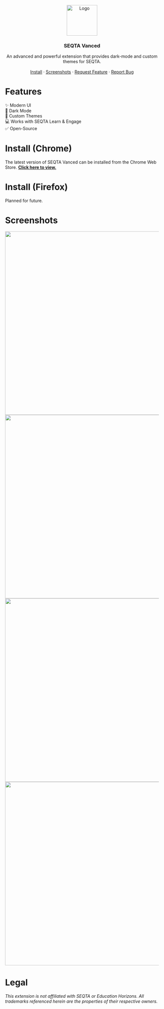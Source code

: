 
<div align="center">

  <a href="https://github.com/fnleaksandinfo/SEQTAVanced">
    <img src="https://github.com/fnleaksandinfo/SEQTAVanced/assets/47879795/2fa92f63-2421-4799-85c6-10cb394fc883" alt="Logo" width="100" height="100">
  </a>

  <h3 align="center">SEQTA Vanced</h3>

  <p align="center">
    An advanced and powerful extension that provides dark-mode and custom themes for SEQTA.
    <br />
    <br />
    <a href="#install-chrome">Install</a>
    ·
    <a href="#screenshots">Screenshots</a>
    ·
    <a href="https://github.com/fnleaksandinfo/SEQTAVanced/issues">Request Feature</a>
    ·
    <a href="https://github.com/fnleaksandinfo/SEQTAVanced/issues">Report Bug</a>
  </p>
</div>

# Features
✨ Modern UI \
🌙 Dark Mode \
🎨 Custom Themes \
💻 Works with SEQTA Learn & Engage \
✅ Open-Source 

# Install (Chrome)
The latest version of SEQTA Vanced can be installed from the Chrome Web Store. **[Click here to view.](https://chrome.google.com/webstore/detail/seqta-vanced/kekoobmbfdkempioiihnepdnapdpdaok)**

# Install (Firefox)
Planned for future.

# Screenshots
<div align="center">
  <img src="https://github.com/fnleaksandinfo/SEQTAVanced/assets/47879795/52a28db5-895c-41b7-8988-81e3fec01fef" width="600">
  <img src="https://github.com/fnleaksandinfo/SEQTAVanced/assets/47879795/432ad229-070d-43d4-b067-fa8552ec0bb7" width="600">
  <img src="https://github.com/fnleaksandinfo/SEQTAVanced/assets/47879795/67982027-258d-40aa-9167-aaafecb7286b" width="600">
  <img src="https://github.com/fnleaksandinfo/SEQTAVanced/assets/47879795/10ca49ef-6d47-4dee-9d89-d30d4294a156" width="600">
</div>

# Legal
*This extension is not affiliated with SEQTA or Education Horizons. All trademarks referenced herein are the properties of their respective owners.*
